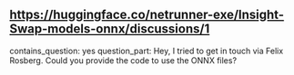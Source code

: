 ## https://huggingface.co/netrunner-exe/Insight-Swap-models-onnx/discussions/1

contains_question: yes
question_part: Hey, I tried to get in touch via Felix Rosberg. Could you provide the code to use the ONNX files?